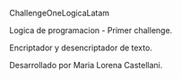 ChallengeOneLogicaLatam

Logica de programacion - Primer challenge.

Encriptador y desencriptador de texto.

Desarrollado por Maria Lorena Castellani.
